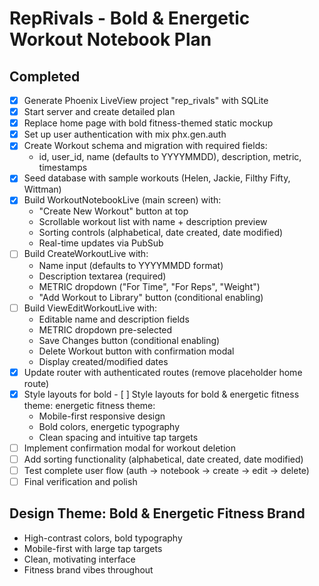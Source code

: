 # RepRivals - Bold & Energetic Workout Notebook Plan

## Completed
- [x] Generate Phoenix LiveView project "rep_rivals" with SQLite
- [x] Start server and create detailed plan
- [x] Replace home page with bold fitness-themed static mockup
- [x] Set up user authentication with mix phx.gen.auth
- [x] Create Workout schema and migration with required fields:
  - id, user_id, name (defaults to YYYYMMDD), description, metric, timestamps
- [x] Seed database with sample workouts (Helen, Jackie, Filthy Fifty, Wittman)
- [x] Build WorkoutNotebookLive (main screen) with:
  - "Create New Workout" button at top
  - Scrollable workout list with name + description preview
  - Sorting controls (alphabetical, date created, date modified)
  - Real-time updates via PubSub
- [ ] Build CreateWorkoutLive with:
  - Name input (defaults to YYYYMMDD format)
  - Description textarea (required)
  - METRIC dropdown ("For Time", "For Reps", "Weight")
  - "Add Workout to Library" button (conditional enabling)
- [ ] Build ViewEditWorkoutLive with:
  - Editable name and description fields
  - METRIC dropdown pre-selected
  - Save Changes button (conditional enabling)
  - Delete Workout button with confirmation modal
  - Display created/modified dates
- [x] Update router with authenticated routes (remove placeholder home route)
- [x] Style layouts for bold - [ ] Style layouts for bold & energetic fitness theme: energetic fitness theme:
  - Mobile-first responsive design
  - Bold colors, energetic typography
  - Clean spacing and intuitive tap targets
- [ ] Implement confirmation modal for workout deletion
- [ ] Add sorting functionality (alphabetical, date created, date modified)
- [ ] Test complete user flow (auth → notebook → create → edit → delete)
- [ ] Final verification and polish

## Design Theme: Bold & Energetic Fitness Brand
- High-contrast colors, bold typography
- Mobile-first with large tap targets
- Clean, motivating interface
- Fitness brand vibes throughout
